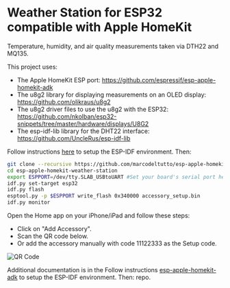# Weather Station for ESP32 compatible with Apple HomeKit

Temperature, humidity, and air quality measurements taken via DTH22 and MQ135.

This project uses:
- The Apple HomeKit ESP port: https://github.com/espressif/esp-apple-homekit-adk
- The u8g2 library for displaying measurements on an OLED display: https://github.com/olikraus/u8g2
- The u8g2 driver files to use the u8g2 with the ESP32: https://github.com/nkolban/esp32-snippets/tree/master/hardware/displays/U8G2
- The esp-idf-lib library for the DHT22 interface: https://github.com/UncleRus/esp-idf-lib

Follow instructions [here](https://github.com/espressif/esp-apple-homekit-adk/tree/1371579deea70bf6f1b39a470cad1668f5c9400c) to setup the ESP-IDF environment. Then:

```bash
git clone --recursive https://github.com/marcodeltutto/esp-apple-homekit-weather-station.git
cd esp-apple-homekit-weather-station
export ESPPORT=/dev/tty.SLAB_USBtoUART #Set your board's serial port here
idf.py set-target esp32
idf.py flash
esptool.py -p $ESPPORT write_flash 0x340000 accessory_setup.bin
idf.py monitor
```

Open the Home app on your iPhone/iPad and follow these steps:

- Click on "Add Accessory".
- Scan the QR code below.
- Or add the accessory manually with code 11122333 as the Setup code.

![QR Code](https://user-images.githubusercontent.com/17006198/147892343-719ffbee-4af7-4b9b-883a-367017ca3631.png)

Additional documentation is in the Follow instructions [esp-apple-homekit-adk](https://github.com/espressif/esp-apple-homekit-adk/tree/1371579deea70bf6f1b39a470cad1668f5c9400c) to setup the ESP-IDF environment. Then: repo.
